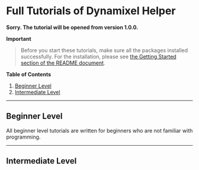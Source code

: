 # Full Tutorials of Dynamixel Helper

**Sorry. The tutorial will be opened from version 1.0.0.**

**Important**

> Before you start these tutorials, make sure all the packages installed successfully. For the installation, please see [the Getting Started section of the README document](../README.md#-Getting-Started).

**Table of Contents**

1. [Beginner Level](#Beginner-Level)
1. [Intermediate Level](#Intermediate-Level)

---

## Beginner Level

All beginner level tutorials are written for beginners who are not familiar with programming.

---

## Intermediate Level
